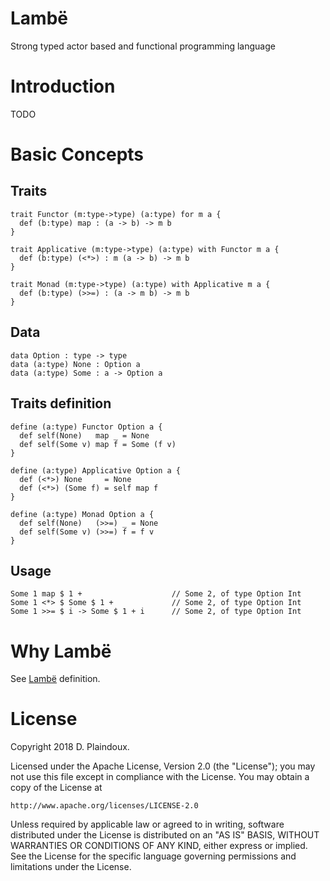 # Lambë 

Strong typed actor based and functional programming language

# Introduction

TODO

# Basic Concepts

## Traits

``` 
trait Functor (m:type->type) (a:type) for m a {
  def (b:type) map : (a -> b) -> m b
}

trait Applicative (m:type->type) (a:type) with Functor m a {
  def (b:type) (<*>) : m (a -> b) -> m b
}

trait Monad (m:type->type) (a:type) with Applicative m a {
  def (b:type) (>>=) : (a -> m b) -> m b
}
```

## Data

```
data Option : type -> type
data (a:type) None : Option a
data (a:type) Some : a -> Option a
```

## Traits definition

```
define (a:type) Functor Option a {
  def self(None)   map _ = None
  def self(Some v) map f = Some (f v)
}

define (a:type) Applicative Option a {
  def (<*>) None     = None
  def (<*>) (Some f) = self map f
}

define (a:type) Monad Option a {
  def self(None)   (>>=) _ = None
  def self(Some v) (>>=) f = f v
}
```

## Usage

```
Some 1 map $ 1 +                    // Some 2, of type Option Int 
Some 1 <*> $ Some $ 1 +             // Some 2, of type Option Int 
Some 1 >>= $ i -> Some $ 1 + i      // Some 2, of type Option Int 
```

# Why Lambë

See [Lambë](http://tolkiengateway.net/wiki/Lambë) definition.

# License

Copyright 2018 D. Plaindoux.

Licensed under the Apache License, Version 2.0 (the "License");
you may not use this file except in compliance with the License.
You may obtain a copy of the License at

    http://www.apache.org/licenses/LICENSE-2.0

Unless required by applicable law or agreed to in writing, software
distributed under the License is distributed on an "AS IS" BASIS,
WITHOUT WARRANTIES OR CONDITIONS OF ANY KIND, either express or implied.
See the License for the specific language governing permissions and
limitations under the License.
